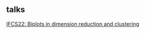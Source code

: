 ## talks

[IFCS22: Biplots in dimension reduction and clustering](/JDR_biplots/biplots_in_dm_clust_IFCS22.html)
